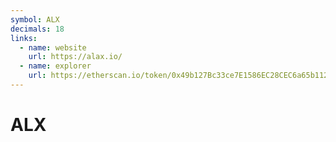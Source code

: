 ```yaml
---
symbol: ALX
decimals: 18
links:
  - name: website
    url: https://alax.io/
  - name: explorer
    url: https://etherscan.io/token/0x49b127Bc33ce7E1586EC28CEC6a65b112596C822
---
```


# ALX
